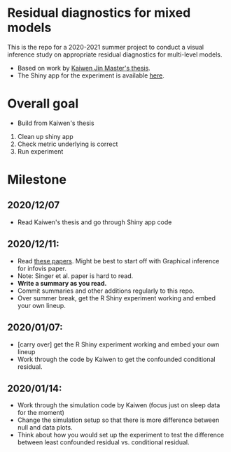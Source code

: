 # Residual diagnostics for mixed models

This is the repo for a 2020-2021 summer project to conduct a visual inference study on appropriate residual diagnostics for multi-level models. 

* Based on work by [Kaiwen Jin Master's thesis](https://github.com/kaiwenjanet/master).
* The Shiny app for the experiment is available [here](https://kaiwen-jin.shinyapps.io/experiment/).

# Overall goal

* Build from Kaiwen's thesis

1. Clean up shiny app
2. Check metric underlying is correct
3. Run experiment 

# Milestone

## 2020/12/07

* Read Kaiwen's thesis and go through Shiny app code 

## 2020/12/11: 

* Read [these papers](https://paperpile.com/shared/dxNYN7). Might be best to start off with Graphical inference for infovis paper. 
* Note: Singer et al. paper is hard to read. 
* **Write a summary as you read.** 
* Commit summaries and other additions regularly to this repo.
* Over summer break, get the R Shiny experiment working and embed your own lineup.

## 2020/01/07:

* [carry over] get the R Shiny experiment working and embed your own lineup
* Work through the code by Kaiwen to get the confounded conditional residual.

## 2020/01/14:

* Work through the simulation code by Kaiwen (focus just on sleep data for the moment)
* Change the simulation setup so that there is more difference between null and data plots. 
* Think about how you would set up the experiment to test the 
 difference between least confounded residual vs. conditional residual. 
